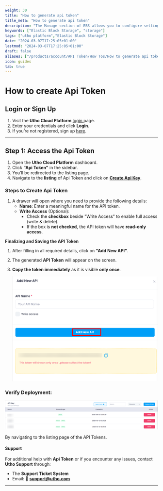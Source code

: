 ```yaml
---
weight: 30
title: "How to generate api token"
title_meta: "How to generate api token"
description: "The Manage section of EBS allows you to configure settings, resize volumes, attach or detach them from instances, and destroy volumes when no longer needed."
keywords: ["Elastic Block Storage", "storage"]
tags: ["utho platform","Elastic Block Storage"]
date: "2024-03-07T17:25:05+01:00"
lastmod: "2024-03-07T17:25:05+01:00"
draft: false 
aliases: ["/products/account/API Token/How Tos/How to generate api token"]
icon: guides
tab: true
---
```

# **How to create Api Token**

## **Login or Sign Up**

1. Visit the **Utho Cloud Platform** [login ](https://console.utho.com/login)page.
2. Enter your credentials and click  **Login**.
3. If you’re not registered, sign up [here](https://console.utho.com/signup).

---

## **Step 1: Access the Api Token**

1. Open the **Utho Cloud Platform** dashboard.
2. Click **"Api Token"** in the sidebar.
3. You’ll be redirected to the  listing page.
4. Navigate to the **listing** of  Api Token and click on **[Create Api Key](https://console.utho.com/api)**.

### Steps to Create Api Token

1. A drawer will open where you need to provide the following details:
   - **Name**: Enter a meaningful name for the API token.
   - **Write Access** (Optional):
     - Check the **checkbox** beside "Write Access" to enable full access (write & delete).
     - If the box is **not checked**, the API token will have **read-only access**.

**Finalizing and Saving the API Token**

1. After filling in all required details, click on **"Add New API"**.
2. The generated **API Token** will appear on the screen.
3. **Copy the token immediately** as it is visible **only once**.

   ![1743665882596](image/index/1743665882596.png)

### Verify Deployment:

![1743666019444](image/index/1743666019444.png)

By navigating to the listing page of the API Tokens.

#### **Support**

For additional help with **Api Token** or if you encounter any issues, contact **Utho Support** through:

- The **Support Ticket System**
- Email: 📩 **[support@utho.com
  ](support@utho.com)**

---
